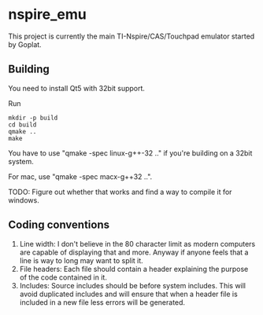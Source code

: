 nspire_emu
==========

This project is currently the main TI-Nspire/CAS/Touchpad emulator started by Goplat.  


Building
--------

You need to install Qt5 with 32bit support.

Run
```
mkdir -p build
cd build
qmake ..
make
```
You have to use "qmake -spec linux-g++-32 .." if you're building on a 32bit system.

For mac, use "qmake -spec macx-g++32 ..".

TODO: Figure out whether that works and find a way to compile it for windows.


Coding conventions
------------------

1. Line width: I don't believe in the 80 character limit as modern computers are capable of displaying that and more. Anyway if anyone feels that a line is way to long may want to split it.
2. File headers: Each file should contain a header explaining the purpose of the code contained in it.
3. Includes: Source includes should be before system includes. This will avoid duplicated includes and will ensure that when a header file is included in a new file less errors will be generated.
